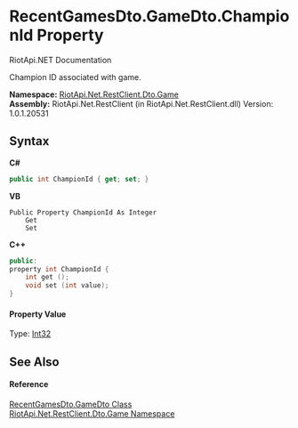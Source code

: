 # RecentGamesDto.GameDto.ChampionId Property 
RiotApi.NET Documentation 

Champion ID associated with game.

**Namespace:**&nbsp;<a href="8f950157-2c97-623b-3bf4-ac8c4c87be7b">RiotApi.Net.RestClient.Dto.Game</a><br />**Assembly:**&nbsp;RiotApi.Net.RestClient (in RiotApi.Net.RestClient.dll) Version: 1.0.1.20531

## Syntax

**C#**<br />
``` C#
public int ChampionId { get; set; }
```

**VB**<br />
``` VB
Public Property ChampionId As Integer
	Get
	Set
```

**C++**<br />
``` C++
public:
property int ChampionId {
	int get ();
	void set (int value);
}
```


#### Property Value
Type: <a href="http://msdn2.microsoft.com/en-us/library/td2s409d" target="_blank">Int32</a>

## See Also


#### Reference
<a href="ca940ab4-a2c1-e5bd-a95d-1ef1c96be808">RecentGamesDto.GameDto Class</a><br /><a href="8f950157-2c97-623b-3bf4-ac8c4c87be7b">RiotApi.Net.RestClient.Dto.Game Namespace</a><br />